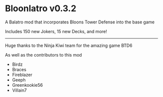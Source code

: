# Bloonlatro v0.3.2

A Balatro mod that incorporates Bloons Tower Defense into the base game

Includes 150 new Jokers, 15 new Decks, and more!

---

Huge thanks to the Ninja Kiwi team for the amazing game BTD6

As well as the contributors to this mod

- Birdz
- Braces
- Fireblazer
- Geeph
- Greenkookie56
- Villain7